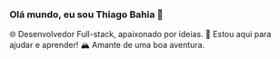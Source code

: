 ### Olá mundo, eu sou Thiago Bahia 👋
🌐 Desenvolvedor Full-stack, apaixonado por ideias.
💬 Estou aqui para ajudar e aprender!
🏔 Amante de uma boa aventura.
